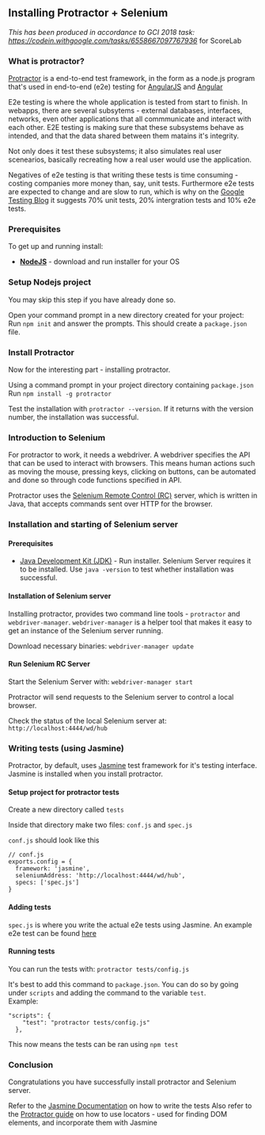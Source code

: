 ## Installing Protractor + Selenium
_This has been produced in accordance to GCI 2018 task: https://codein.withgoogle.com/tasks/6558667097767936_ for ScoreLab

### What is protractor?
[Protractor](https://www.protractortest.org) is a end-to-end test framework, in the form as a node.js program that's used in end-to-end (e2e) testing for [AngularJS](https://angularjs.org/) and [Angular](https://angular.io/) 

E2e testing is where the whole application is tested from start to finish. In webapps, there are several subsytems - external databases, interfaces, networks, even other applications that all commmunicate and interact with each other. E2E testing is making sure that these subsystems behave as intended, and that the data shared between them matains it's integrity.  

Not only does it test these subsystems; it also simulates real user scenearios, basically recreating how a real user would use the application. 

Negatives of e2e testing is that writing these tests is time consuming - costing companies more money than, say, unit tests. Furthermore e2e tests are expected to change and are slow to run, which is why on the [Google Testing Blog](https://testing.googleblog.com/2015/04/just-say-no-to-more-end-to-end-tests.html) it suggests 70% unit tests, 20% intergration tests and 10% e2e tests.

### Prerequisites
To get up and running install:
+ [**NodeJS**](https://nodejs.org/en/download/) - download and run installer for your OS

### Setup Nodejs project
You may skip this step if you have already done so.

Open your command prompt in a new directory created for your project:<br/>
Run `npm init` and answer the prompts. This should create a `package.json` file.

### Install Protractor
Now for the interesting part - installing protractor.

Using a command prompt in your project directory containing `package.json`<br/>
Run `npm install -g protractor` 

Test the installation with `protractor --version`. If it returns with the version number, the installation was successful. 

### Introduction to Selenium
For protractor to work, it needs a webdriver. A webdriver specifies the API that can be used to interact with browsers. This means human actions such as moving the mouse, pressing keys, clicking on buttons, can be automated and done so through code functions specified in API. 

Protractor uses the [Selenium Remote Control (RC)](https://www.seleniumhq.org/projects/remote-control/) server, which is written in Java, that accepts commands sent over HTTP for the browser. 

### Installation and starting of Selenium server
#### Prerequisites
+ [Java Development Kit (JDK)](http://www.oracle.com/technetwork/java/javase/downloads/index.html) - Run installer. Selenium Server requires it to be installed. Use `java -version` to test whether installation was successful.

#### Installation of Selenium server
Installing protractor, provides two command line tools - `protractor` and `webdriver-manager`. `webdriver-manager` is a helper tool that makes it easy to get an instance of the Selenium server running.

Download necessary binaries:
`webdriver-manager update`

#### Run Selenium RC Server
Start the Selenium  Server with:
`webdriver-manager start`

Protractor will send requests to the Selenium server to control a local browser.

Check the status of the local Selenium server at: `http://localhost:4444/wd/hub`

### Writing tests (using Jasmine)
Protractor, by default, uses [Jasmine](https://jasmine.github.io/) test framework for it's testing interface. Jasmine is  installed when you install protractor.

#### Setup project for protractor tests
Create a new directory called `tests`

Inside that directory make two files: `conf.js` and `spec.js`


`conf.js` should look like this
```
// conf.js
exports.config = {
  framework: 'jasmine',
  seleniumAddress: 'http://localhost:4444/wd/hub',
  specs: ['spec.js']
}
```

#### Adding tests
`spec.js` is where you write the actual e2e tests using Jasmine. An example e2e test can be found [here](https://www.protractortest.org/#/tutorial#step-1-interacting-with-elements)

#### Running tests
You can run the tests with:
`protractor tests/config.js`

It's best to add this command to `package.json`. 
You can do so by going under `scripts` and adding the command to the variable `test`.<br/>
Example:
```
"scripts": {
    "test": "protractor tests/config.js"
  },
```

This now means the tests can be ran using `npm test`


### Conclusion
Congratulations you have successfully install protractor and Selenium server. 

Refer to the [Jasmine Documentation](https://jasmine.github.io/pages/docs_home.html) on how to write the tests 
Also refer to the [Protractor guide](https://www.protractortest.org/#/locators) on how to use locators - used for finding DOM elements, and incorporate them with Jasmine



